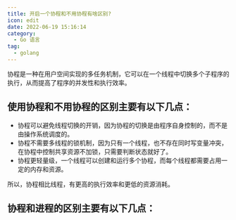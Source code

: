 ```yaml
---
title: 开启一个协程和不用协程有啥区别?
icon: edit
date: 2022-06-19 15:16:14
category:
  - Go 语言
tag:
  - golang
---
```


协程是一种在用户空间实现的多任务机制，它可以在一个线程中切换多个子程序的执行，从而提高了程序的并发性和执行效率。

## 使用协程和不用协程的区别主要有以下几点：

- 协程可以避免线程切换的开销，因为协程的切换是由程序自身控制的，而不是由操作系统调度的。
- 协程不需要多线程的锁机制，因为只有一个线程，也不存在同时写变量冲突，在协程中控制共享资源不加锁，只需要判断状态就好了。
- 协程更轻量级，一个线程可以创建和运行多个协程，而每个线程都需要占用一定的内存和资源。

所以，协程相比线程，有更高的执行效率和更低的资源消耗。


## 协程和进程的区别主要有以下几点：

